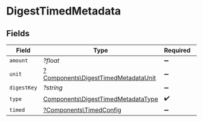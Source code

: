 # DigestTimedMetadata


## Fields

| Field                                                                                     | Type                                                                                      | Required                                                                                  | Description                                                                               |
| ----------------------------------------------------------------------------------------- | ----------------------------------------------------------------------------------------- | ----------------------------------------------------------------------------------------- | ----------------------------------------------------------------------------------------- |
| `amount`                                                                                  | *?float*                                                                                  | :heavy_minus_sign:                                                                        | N/A                                                                                       |
| `unit`                                                                                    | [?Components\DigestTimedMetadataUnit](../../Models/Components/DigestTimedMetadataUnit.md) | :heavy_minus_sign:                                                                        | N/A                                                                                       |
| `digestKey`                                                                               | *?string*                                                                                 | :heavy_minus_sign:                                                                        | N/A                                                                                       |
| `type`                                                                                    | [Components\DigestTimedMetadataType](../../Models/Components/DigestTimedMetadataType.md)  | :heavy_check_mark:                                                                        | N/A                                                                                       |
| `timed`                                                                                   | [?Components\TimedConfig](../../Models/Components/TimedConfig.md)                         | :heavy_minus_sign:                                                                        | N/A                                                                                       |